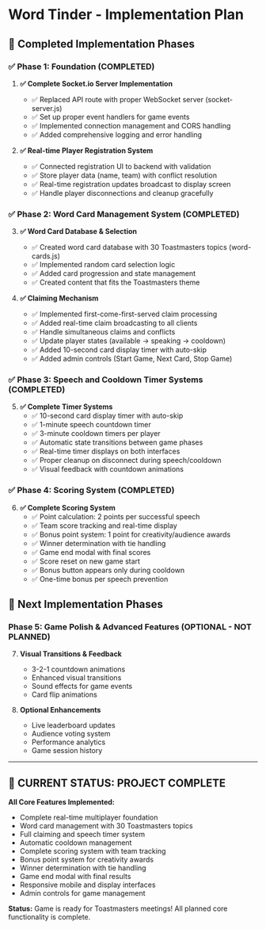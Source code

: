 # Word Tinder - Implementation Plan

## 🎯 **Completed Implementation Phases**

### **✅ Phase 1: Foundation (COMPLETED)**
1. **✅ Complete Socket.io Server Implementation**
   - ✅ Replaced API route with proper WebSocket server (socket-server.js)
   - ✅ Set up proper event handlers for game events
   - ✅ Implemented connection management and CORS handling
   - ✅ Added comprehensive logging and error handling

2. **✅ Real-time Player Registration System**
   - ✅ Connected registration UI to backend with validation
   - ✅ Store player data (name, team) with conflict resolution
   - ✅ Real-time registration updates broadcast to display screen
   - ✅ Handle player disconnections and cleanup gracefully

### **✅ Phase 2: Word Card Management System (COMPLETED)**
3. **✅ Word Card Database & Selection**
   - ✅ Created word card database with 30 Toastmasters topics (word-cards.js)
   - ✅ Implemented random card selection logic
   - ✅ Added card progression and state management
   - ✅ Created content that fits the Toastmasters theme

4. **✅ Claiming Mechanism**
   - ✅ Implemented first-come-first-served claim processing
   - ✅ Added real-time claim broadcasting to all clients
   - ✅ Handle simultaneous claims and conflicts
   - ✅ Update player states (available → speaking → cooldown)
   - ✅ Added 10-second card display timer with auto-skip
   - ✅ Added admin controls (Start Game, Next Card, Stop Game)

### **✅ Phase 3: Speech and Cooldown Timer Systems (COMPLETED)**
5. **✅ Complete Timer Systems**
   - ✅ 10-second card display timer with auto-skip
   - ✅ 1-minute speech countdown timer
   - ✅ 3-minute cooldown timers per player
   - ✅ Automatic state transitions between game phases
   - ✅ Real-time timer displays on both interfaces
   - ✅ Proper cleanup on disconnect during speech/cooldown
   - ✅ Visual feedback with countdown animations

### **✅ Phase 4: Scoring System (COMPLETED)**
6. **✅ Complete Scoring System**
   - ✅ Point calculation: 2 points per successful speech
   - ✅ Team score tracking and real-time display
   - ✅ Bonus point system: 1 point for creativity/audience awards
   - ✅ Winner determination with tie handling
   - ✅ Game end modal with final scores
   - ✅ Score reset on new game start
   - ✅ Bonus button appears only during cooldown
   - ✅ One-time bonus per speech prevention

## 🚧 **Next Implementation Phases**

### **Phase 5: Game Polish & Advanced Features (OPTIONAL - NOT PLANNED)**
7. **Visual Transitions & Feedback**
   - 3-2-1 countdown animations
   - Enhanced visual transitions
   - Sound effects for game events
   - Card flip animations

8. **Optional Enhancements**
   - Live leaderboard updates
   - Audience voting system
   - Performance analytics
   - Game session history

---

## 🎉 **CURRENT STATUS: PROJECT COMPLETE**

**All Core Features Implemented:**
- Complete real-time multiplayer foundation
- Word card management with 30 Toastmasters topics
- Full claiming and speech timer system
- Automatic cooldown management
- Complete scoring system with team tracking
- Bonus point system for creativity awards
- Winner determination with tie handling
- Game end modal with final results
- Responsive mobile and display interfaces
- Admin controls for game management

**Status:** Game is ready for Toastmasters meetings! All planned core functionality is complete.

